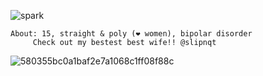 ![spark](https://github.com/user-attachments/assets/53dcd602-5537-40f7-8c16-51401231efe7) 


    About: 15, straight & poly (❤ women), bipolar disorder
         Check out my bestest best wife!! @slipnqt

            
![580355bc0a1baf2e7a1068c1ff08f88c](https://github.com/user-attachments/assets/1c332137-6b99-47f8-b629-adacb3db7db5)


<!---
grungedart/grungedart is a ✨ special ✨ repository because its `README.md` (this file) appears on your GitHub profile.
You can click the Preview link to take a look at your changes.
--->
